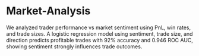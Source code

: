 # Market-Analysis
We analyzed trader performance vs market sentiment using PnL, win rates, and trade sizes. A logistic regression model using sentiment, trade size, and direction predicts profitable trades with 92% accuracy and 0.946 ROC AUC, showing sentiment strongly influences trade outcomes.
